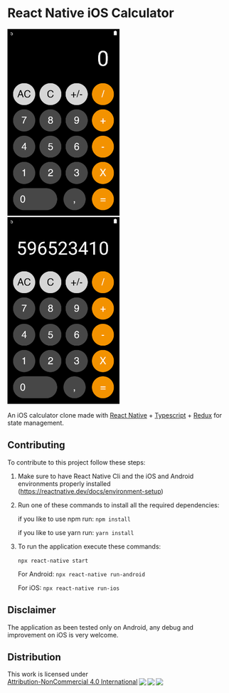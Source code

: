 # React Native iOS Calculator

<img src="https://github.com/giordanoDaloisio/rn-calculator/blob/master/screenshots/Screenshot_1611509791.png" width="50%" alt="First Screen"/>

<img src="https://github.com/giordanoDaloisio/rn-calculator/blob/master/screenshots/Screenshot_1611509830.png" width="50%" alt="Second Screen"/>

An iOS calculator clone made with [React Native](https://reactnative.dev/) + [Typescript](https://reactnative.dev/docs/typescript) + [Redux](https://redux.js.org/) for state management.

## Contributing

To contribute to this project follow these steps:

1. Make sure to have React Native Cli and the iOS and Android environments properly installed (https://reactnative.dev/docs/environment-setup)
2. Run one of these commands to install all the required dependencies:

   if you like to use npm run: `npm install`

   if you like to use yarn run: `yarn install`

3. To run the application execute these commands:

   `npx react-native start`

   For Android: `npx react-native run-android`

   For iOS: `npx react-native run-ios`

## Disclaimer

The application as been tested only on Android, any debug and improvement on iOS is very welcome.

## Distribution

<p xmlns:cc="http://creativecommons.org/ns#" >This work is licensed under <a href="http://creativecommons.org/licenses/by-nc/4.0/?ref=chooser-v1" target="_blank" rel="license noopener noreferrer" style="display:inline-block;">Attribution-NonCommercial 4.0 International<img style="height:22px!important;margin-left:3px;vertical-align:text-bottom;" src="https://mirrors.creativecommons.org/presskit/icons/cc.svg?ref=chooser-v1"><img style="height:22px!important;margin-left:3px;vertical-align:text-bottom;" src="https://mirrors.creativecommons.org/presskit/icons/by.svg?ref=chooser-v1"><img style="height:22px!important;margin-left:3px;vertical-align:text-bottom;" src="https://mirrors.creativecommons.org/presskit/icons/nc.svg?ref=chooser-v1"></a></p>
